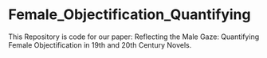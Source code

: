 # Female_Objectification_Quantifying
This Repository is code for our paper: Reflecting the Male Gaze: Quantifying Female Objectification in 19th and 20th Century Novels.

